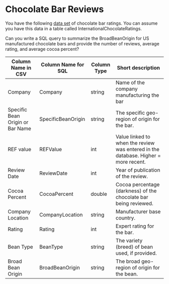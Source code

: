 # Chocolate Bar Reviews

You have the following [data set](./dataset/flavors_of_cacao.csv) of chocolate bar ratings. You can assume you have this data in a table called InternationalChocolateRatings.

Can you write a SQL query to summarize the BroadBeanOrigin for US manufactured chocolate bars and provide the number of reviews, average rating, and average cocoa percent?

| Column Name in CSV | Column Name for SQL | Column Type | Short description |
|--------------------|---------------------|-------------|-------------------|
| Company | Company | string | Name of the company manufacturing the bar |
| Specific Bean Origin or Bar Name | SpecificBeanOrigin | string | The specific geo-region of origin for the bar. |
| REF value | REFValue | int | Value linked to when the review was entered in the database. Higher = more recent. |
| Review Date | ReviewDate | int | Year of publication of the review. |
| Cocoa Percent | CocoaPercent | double | Cocoa percentage (darkness) of the chocolate bar being reviewed. |
| Company Location | CompanyLocation | string | Manufacturer base country. |
| Rating | Rating | int | Expert rating for the bar. |
| Bean Type | BeanType | string | The variety (breed) of bean used, if provided. |
| Broad Bean Origin | BroadBeanOrigin | string | The broad geo-region of origin for the bean. |
